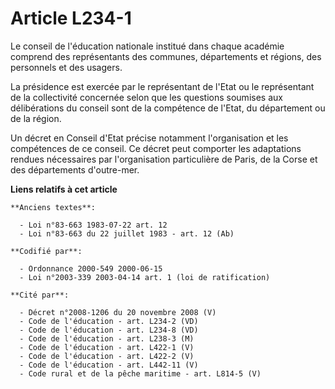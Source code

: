 # Article L234-1

Le conseil de l'éducation nationale institué dans chaque académie comprend des représentants des communes, départements et
régions, des personnels et des usagers.

La présidence est exercée par le représentant de l'Etat ou le représentant de la collectivité concernée selon que les
questions soumises aux délibérations du conseil sont de la compétence de l'Etat, du département ou de la région.

Un décret en Conseil d'Etat précise notamment l'organisation et les compétences de ce conseil. Ce décret peut comporter les
adaptations rendues nécessaires par l'organisation particulière de Paris, de la Corse et des départements d'outre-mer.

**Liens relatifs à cet article**

	**Anciens textes**:

	  - Loi n°83-663 1983-07-22 art. 12
	  - Loi n°83-663 du 22 juillet 1983 - art. 12 (Ab)

	**Codifié par**:

	  - Ordonnance 2000-549 2000-06-15
	  - Loi n°2003-339 2003-04-14 art. 1 (loi de ratification)

	**Cité par**:

	  - Décret n°2008-1206 du 20 novembre 2008 (V)
	  - Code de l'éducation - art. L234-2 (VD)
	  - Code de l'éducation - art. L234-8 (VD)
	  - Code de l'éducation - art. L238-3 (M)
	  - Code de l'éducation - art. L422-1 (V)
	  - Code de l'éducation - art. L422-2 (V)
	  - Code de l'éducation - art. L442-11 (V)
	  - Code rural et de la pêche maritime - art. L814-5 (V)
